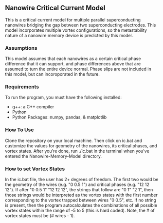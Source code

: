 ## Nanowire Critical Current Model

This is a critical current model for multiple parallel superconducting nanowires bridging the gap between two superconducting electrodes. This model incorporates multiple vortex configurations, so the metastability nature of a nanowire memory device is predicted by this model. 

### Assumptions

This model assumes that each nanowires as a certain critical phase difference that it can support, and phase differences above that are assumed to turn the entire device normal. Phase slips are not included in this model, but can incoroporated in the future. 

### Requirements

To run the program, you must have the following installed: 
<ul>
    <li>g++: a C++ compiler</li>
    <li>Python</li>
    <li>Python Packages: numpy, pandas, & matplotlib</li>
</ul>

### How To Use

Clone the repository on your local machine. Then click on ic.bat and customize the values for geometry of the nanowires, its critical phases, and vortex states. After you're done, run ./ic.bat in the terminal when you've entered the Nanowire-Memory-Model directory. 

### How to set Vortex States

In the ic.bat file, the user has 2+ degrees of freedom. The first two would be the geometry of the wires (e.g. "0 0.5 1") and critical phases (e.g. "12 12 12"). If after "0 0.5 1" "12 12 12", the strings that follow are "0 1" "2 1", then those strings would be interpreted as the vortex states with the first number corresponding to the vortex trapped between wires "0 0.5", etc. If no string is present, then the program autocalculates the combinations of all possible vortex states within the range of -5 to 5 (this is hard coded). Note, the # of vortex states must be (# wires - 1). 

